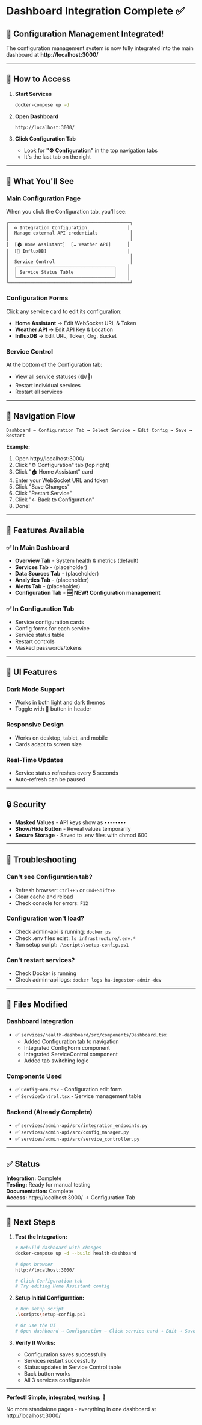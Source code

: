 # Dashboard Integration Complete ✅

## 🎉 Configuration Management Integrated!

The configuration management system is now fully integrated into the main dashboard at **http://localhost:3000/**

---

## 🚀 How to Access

1. **Start Services**
   ```bash
   docker-compose up -d
   ```

2. **Open Dashboard**
   ```
   http://localhost:3000/
   ```

3. **Click Configuration Tab**
   - Look for **"⚙️ Configuration"** in the top navigation tabs
   - It's the last tab on the right

---

## 🎨 What You'll See

### Main Configuration Page
When you click the Configuration tab, you'll see:

```
┌─────────────────────────────────────────────┐
│  ⚙️ Integration Configuration               │
│  Manage external API credentials            │
│                                             │
│  [🏠 Home Assistant]  [☁️ Weather API]      │
│  [💾 InfluxDB]                              │
│                                             │
│  Service Control                            │
│  ┌────────────────────────────────────┐    │
│  │ Service Status Table               │    │
│  └────────────────────────────────────┘    │
└─────────────────────────────────────────────┘
```

### Configuration Forms
Click any service card to edit its configuration:
- **Home Assistant** → Edit WebSocket URL & Token
- **Weather API** → Edit API Key & Location
- **InfluxDB** → Edit URL, Token, Org, Bucket

### Service Control
At the bottom of the Configuration tab:
- View all service statuses (🟢/🔴)
- Restart individual services
- Restart all services

---

## 📍 Navigation Flow

```
Dashboard → Configuration Tab → Select Service → Edit Config → Save → Restart
```

**Example:**
1. Open http://localhost:3000/
2. Click "⚙️ Configuration" tab (top right)
3. Click "🏠 Home Assistant" card
4. Enter your WebSocket URL and token
5. Click "Save Changes"
6. Click "Restart Service"
7. Click "← Back to Configuration"
8. Done!

---

## 🎯 Features Available

### ✅ In Main Dashboard
- **Overview Tab** - System health & metrics (default)
- **Services Tab** - (placeholder)
- **Data Sources Tab** - (placeholder)
- **Analytics Tab** - (placeholder)
- **Alerts Tab** - (placeholder)
- **Configuration Tab** - **🆕 NEW! Configuration management**

### ✅ In Configuration Tab
- Service configuration cards
- Config forms for each service
- Service status table
- Restart controls
- Masked passwords/tokens

---

## 📱 UI Features

### Dark Mode Support
- Works in both light and dark themes
- Toggle with 🌙 button in header

### Responsive Design
- Works on desktop, tablet, and mobile
- Cards adapt to screen size

### Real-Time Updates
- Service status refreshes every 5 seconds
- Auto-refresh can be paused

---

## 🔒 Security

- **Masked Values** - API keys show as `••••••••`
- **Show/Hide Button** - Reveal values temporarily
- **Secure Storage** - Saved to .env files with chmod 600

---

## 🐛 Troubleshooting

### Can't see Configuration tab?
- Refresh browser: `Ctrl+F5` or `Cmd+Shift+R`
- Clear cache and reload
- Check console for errors: `F12`

### Configuration won't load?
- Check admin-api is running: `docker ps`
- Check .env files exist: `ls infrastructure/.env.*`
- Run setup script: `.\scripts\setup-config.ps1`

### Can't restart services?
- Check Docker is running
- Check admin-api logs: `docker logs ha-ingestor-admin-dev`

---

## 📝 Files Modified

### Dashboard Integration
- ✅ `services/health-dashboard/src/components/Dashboard.tsx`
  - Added Configuration tab to navigation
  - Integrated ConfigForm component
  - Integrated ServiceControl component
  - Added tab switching logic

### Components Used
- ✅ `ConfigForm.tsx` - Configuration edit form
- ✅ `ServiceControl.tsx` - Service management table

### Backend (Already Complete)
- ✅ `services/admin-api/src/integration_endpoints.py`
- ✅ `services/admin-api/src/config_manager.py`
- ✅ `services/admin-api/src/service_controller.py`

---

## ✅ Status

**Integration:** Complete  
**Testing:** Ready for manual testing  
**Documentation:** Complete  
**Access:** http://localhost:3000/ → Configuration Tab

---

## 🎯 Next Steps

1. **Test the Integration:**
   ```bash
   # Rebuild dashboard with changes
   docker-compose up -d --build health-dashboard
   
   # Open browser
   http://localhost:3000/
   
   # Click Configuration tab
   # Try editing Home Assistant config
   ```

2. **Setup Initial Configuration:**
   ```bash
   # Run setup script
   .\scripts\setup-config.ps1
   
   # Or use the UI
   # Open dashboard → Configuration → Click service card → Edit → Save → Restart
   ```

3. **Verify It Works:**
   - Configuration saves successfully
   - Services restart successfully
   - Status updates in Service Control table
   - Back button works
   - All 3 services configurable

---

**Perfect! Simple, integrated, working.** 🎉

No more standalone pages - everything in one dashboard at http://localhost:3000/

